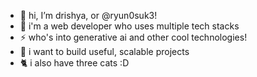 - 👋 hi, I’m drishya, or @ryun0suk3!
- 🌱 i'm a web developer who uses multiple tech stacks
- ⚡  who's into generative ai and other cool technologies!
- 🎀 i want to build useful, scalable projects
- 🐈 i also have three cats :D
